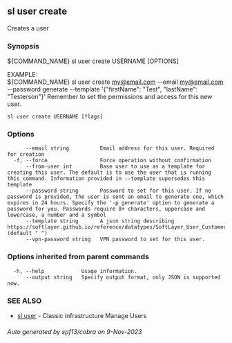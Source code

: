 ## sl user create

Creates a user

### Synopsis

${COMMAND_NAME} sl user create USERNAME [OPTIONS] 

EXAMPLE: 	
    ${COMMAND_NAME} sl user create my@email.com --email my@email.com --password generate --template '{"firstName": "Test", "lastName": "Testerson"}'
    Remember to set the permissions and access for this new user.

```
sl user create USERNAME [flags]
```

### Options

```
      --email string          Email address for this user. Required for creation
  -f, --force                 Force operation without confirmation
      --from-user int         Base user to use as a template for creating this user. The default is to use the user that is running this command. Information provided in --template supersedes this template
      --password string       Password to set for this user. If no password is provided, the user is sent an email to generate one, which expires in 24 hours. Specify the '-p generate' option to generate a password for you. Passwords require 8+ characters, uppercase and lowercase, a number and a symbol
      --template string       A json string describing https://softlayer.github.io/reference/datatypes/SoftLayer_User_Customer/ (default " ")
      --vpn-password string   VPN password to set for this user.
```

### Options inherited from parent commands

```
  -h, --help            Usage information.
      --output string   Specify output format, only JSON is supported now.
```

### SEE ALSO

* [sl user](sl_user.md)	 - Classic infrastructure Manage Users

###### Auto generated by spf13/cobra on 9-Nov-2023
